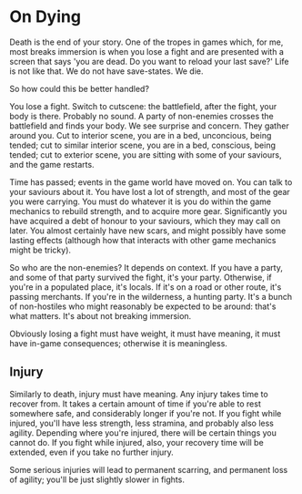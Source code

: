 # On Dying

Death is the end of your story. One of the tropes in games which, for me, most breaks immersion is when you lose a fight and are presented with a screen that says 'you are dead. Do you want to reload your last save?' Life is not like that. We do not have save-states. We die.

So how could this be better handled?

You lose a fight. Switch to cutscene: the battlefield, after the fight, your body is there. Probably no sound. A party of non-enemies crosses the battlefield and finds your body. We see surprise and concern. They gather around you. Cut to interior scene, you are in a bed, unconcious, being tended; cut to similar interior scene, you are in a bed, conscious, being tended; cut to exterior scene, you are sitting with some of your saviours, and the game restarts.

Time has passed; events in the game world have moved on. You can talk to your saviours about it. You have lost a lot of strength, and most of the gear you were carrying. You must do whatever it is you do within the game mechanics to rebuild strength, and to acquire more gear. Significantly you have acquired a debt of honour to your saviours, which they may call on later. You almost certainly have new scars, and might possibly have some lasting effects (although how that interacts with other game mechanics might be tricky).

So who are the non-enemies? It depends on context. If you have a party, and some of that party survived the fight, it's your party. Otherwise, if you're in a populated place, it's locals. If it's on a road or other route, it's passing merchants. If you're in the wilderness, a hunting party. It's a bunch of non-hostiles who might reasonably be expected to be around: that's what matters. It's about not breaking immersion.

Obviously losing a fight must have weight, it must have meaning, it must have in-game consequences; otherwise it is meaningless.

## Injury

Similarly to death, injury must have meaning. Any injury takes time to recover from. It takes a certain amount of time if you're able to rest somewhere safe, and considerably longer if you're not. If you fight while injured, you'll have less strength, less stramina, and probably also less agility. Depending where you're injured, there will be certain things you cannot do. If you fight while injured, also, your recovery time will be extended, even if you take no further injury.

Some serious injuries will lead to permanent scarring, and permanent loss of agility; you'll be just slightly slower in fights.
